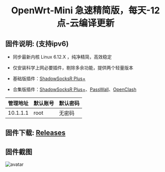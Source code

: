 <div align="center">
<h1>OpenWrt-Mini  急速精简版，每天-12点-云编译更新</h1>
</div>

## 固件说明: (支持ipv6)

 - 同步最新内核 Linux 6.12.X  ，纯净精简，高效稳定

 - 仅安装科学上网必要插件，剔除多余功能，提供两个轻量版本

 - 基础版插件：[ShadowSocksR Plus+](https://github.com/fw876/helloworld.git)

 - 合集版插件：[ShadowSocksR Plus+](https://github.com/fw876/helloworld.git)、[PassWall](https://github.com/xiaorouji/openwrt-passwall.git)、[OpenClash](https://github.com/vernesong/OpenClash.git.git)

| 管理地址  | 默认账号 | 默认密码 |
| ---- | ---- | ---- |
|10.1.1.1| root | 无密码 |

## 固件下载:   [Releases](https://github.com/WukongMaster/OpenWrt-Mini/releases) 

## 固件截图

![avatar](https://github.com/WukongMaster/demo/blob/main/jpg/OpenWrt-Mini.png)
